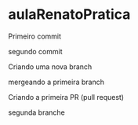 # aulaRenatoPratica

Primeiro commit 

segundo commit 

Criando uma nova branch

mergeando a primeira branch 

Criando a primeira PR (pull request)

segunda branche
